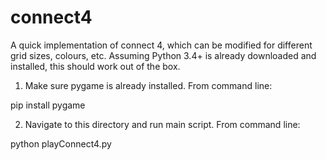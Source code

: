 # connect4
A quick implementation of connect 4, which can be modified for different grid sizes, colours, etc. Assuming Python 3.4+ is already downloaded and installed, this should work out of the box.

1. Make sure pygame is already installed. From command line:

pip install pygame

2. Navigate to this directory and run main script. From command line:

python playConnect4.py
